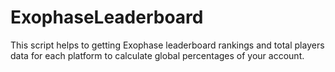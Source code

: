 # ExophaseLeaderboard

This script helps to getting Exophase leaderboard rankings and total players data for each platform to calculate global percentages of your account.
